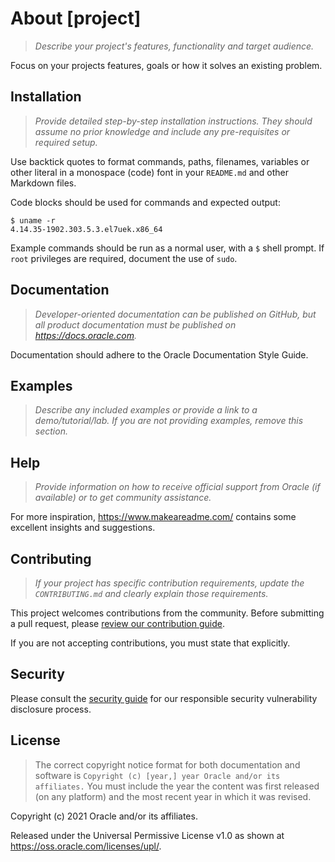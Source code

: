# About [project]

> _Describe your project's features, functionality and target audience._

Focus on your projects features, goals or how it solves an existing problem.

## Installation

> _Provide detailed step-by-step installation instructions. They should assume_
> _no prior knowledge and include any pre-requisites or required setup._

Use backtick quotes to format commands, paths, filenames, variables or other
literal in a monospace (code) font in your `README.md` and other Markdown files.

Code blocks should be used for commands and
expected output:

```shell
$ uname -r
4.14.35-1902.303.5.3.el7uek.x86_64
```

Example commands should be run as a normal user, with a `$` shell prompt.
If `root` privileges are required, document the use of `sudo`.

## Documentation

> _Developer-oriented documentation can be published on GitHub, but all product_
> _documentation must be published on <https://docs.oracle.com>._

Documentation should adhere to the Oracle Documentation Style Guide.

## Examples

> _Describe any included examples or provide a link to a demo/tutorial/lab._
> _If you are not providing examples, remove this section._

## Help

> _Provide information on how to receive official support from Oracle (if_
> _available) or to get community assistance._

For more inspiration, <https://www.makeareadme.com/> contains some excellent
insights and suggestions.

## Contributing

> _If your project has specific contribution requirements, update the_
> _`CONTRIBUTING.md` and clearly explain those requirements._

This project welcomes contributions from the community. Before submitting a pull
request, please [review our contribution guide](./CONTRIBUTING.md).

If you are not accepting contributions, you must state that explicitly.

## Security

Please consult the [security guide](./SECURITY.md) for our responsible
security vulnerability disclosure process.

## License

> The correct copyright notice format for both documentation and software
> is `Copyright (c) [year,] year Oracle and/or its affiliates.`
> You must include the year the content was first released (on any platform) and
> the most recent year in which it was revised.

Copyright (c) 2021 Oracle and/or its affiliates.

Released under the Universal Permissive License v1.0 as shown at
<https://oss.oracle.com/licenses/upl/>.
